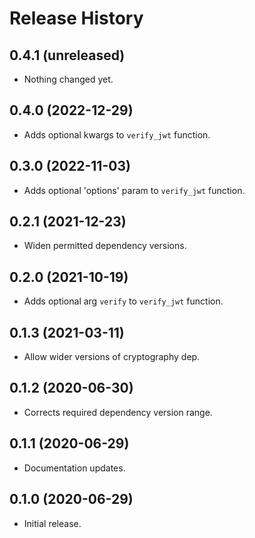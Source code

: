 Release History
===============

0.4.1 (unreleased)
------------------

- Nothing changed yet.


0.4.0 (2022-12-29)
------------------

- Adds optional kwargs to `verify_jwt` function.


0.3.0 (2022-11-03)
------------------

- Adds optional 'options' param to `verify_jwt` function.


0.2.1 (2021-12-23)
------------------

- Widen permitted dependency versions.


0.2.0 (2021-10-19)
------------------

- Adds optional arg `verify` to `verify_jwt` function.


0.1.3 (2021-03-11)
------------------

- Allow wider versions of cryptography dep.


0.1.2 (2020-06-30)
------------------

- Corrects required dependency version range.


0.1.1 (2020-06-29)
------------------

- Documentation updates.


0.1.0 (2020-06-29)
------------------

-   Initial release.
